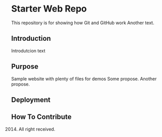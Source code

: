 # Starter Web Repo

This repository is for showing how Git and GitHub work
Another text.

## Introduction
Introdutcion text

## Purpose

Sample website with plenty of files for demos
Some propose.
Another propose.

## Deployment

## How To Contribute
2014. All right received.